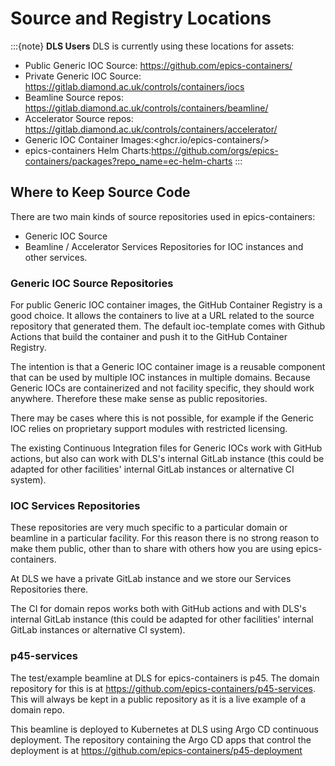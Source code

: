# Source and Registry Locations

:::{note}
**DLS Users** DLS is currently using these locations for assets:

- Public Generic IOC Source:   <https://github.com/epics-containers/>
- Private Generic IOC Source:  <https://gitlab.diamond.ac.uk/controls/containers/iocs>
- Beamline Source repos:       <https://gitlab.diamond.ac.uk/controls/containers/beamline/>
- Accelerator Source repos:    <https://gitlab.diamond.ac.uk/controls/containers/accelerator/>
- Generic IOC Container Images:<ghcr.io/epics-containers/>
- epics-containers Helm Charts:<https://github.com/orgs/epics-containers/packages?repo_name=ec-helm-charts>
:::

## Where to Keep Source Code

There are two main kinds of source repositories used in epics-containers:

- Generic IOC Source
- Beamline / Accelerator Services Repositories for IOC instances and other services.

### Generic IOC Source Repositories

For public Generic IOC container images, the GitHub Container Registry is a good choice. It allows the containers to live at a URL related to the source repository that generated them. The default ioc-template comes with Github Actions that build the container and push it to the GitHub Container Registry.

The intention is that a Generic IOC container image is a reusable component
that can be used by multiple IOC instances in multiple domains. Because
Generic IOCs are containerized and not facility specific, they should work
anywhere. Therefore these make sense as public repositories.

There may be cases where this is not possible, for example if the
Generic IOC relies on proprietary support modules with restricted licensing.

The existing Continuous
Integration files for Generic IOCs work with GitHub actions, but also
can work with DLS's internal GitLab instance (this could be adapted for
other facilities' internal GitLab instances or alternative CI system).

### IOC Services Repositories

These repositories are very much specific to a particular domain or beamline
in a particular facility. For this reason there is no strong reason to make
them public, other than to share with others how you are using epics-containers.

At DLS we have a private GitLab instance and we store our Services Repositories
there.

The CI for domain repos works both with GitHub actions and with DLS's internal
GitLab instance (this could be adapted for
other facilities' internal GitLab instances or alternative CI system).

### p45-services

The test/example beamline at DLS for epics-containers is p45.
The domain repository for this is at <https://github.com/epics-containers/p45-services>. This will always be kept in a public repository as it is a live example of a domain repo.

This beamline is deployed to Kubernetes at DLS using Argo CD continuous deployment. The repository containing the Argo CD apps that control the deployment is at <https://github.com/epics-containers/p45-deployment>


